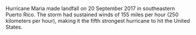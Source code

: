 <p>Hurricane Maria made landfall on 20 September 2017 in southeastern Puerto Rico. The storm had sustained winds of 155 miles per hour (250 kilometers per hour), making it the fifth strongest hurricane to hit the United States.</p>
